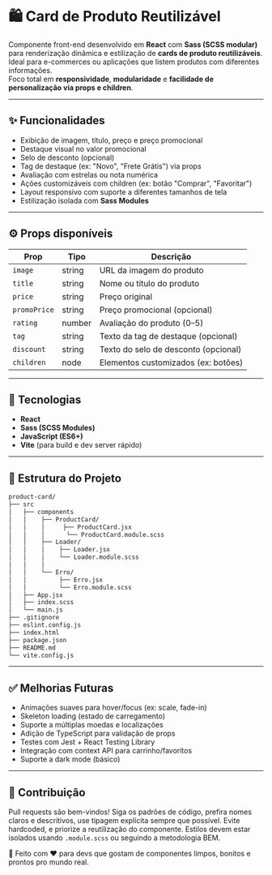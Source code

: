 # 🛍️ Card de Produto Reutilizável

Componente front-end desenvolvido em **React** com **Sass (SCSS modular)** para renderização dinâmica e estilização de **cards de produto reutilizáveis**. Ideal para e-commerces ou aplicações que listem produtos com diferentes informações.  
Foco total em **responsividade**, **modularidade** e **facilidade de personalização via props e children**.

---
## ✨ Funcionalidades
- Exibição de imagem, título, preço e preço promocional
- Destaque visual no valor promocional
- Selo de desconto (opcional)
- Tag de destaque (ex: "Novo", "Frete Grátis") via props
- Avaliação com estrelas ou nota numérica
- Ações customizáveis com children (ex: botão "Comprar", "Favoritar")
- Layout responsivo com suporte a diferentes tamanhos de tela
- Estilização isolada com **Sass Modules**


---
## ⚙️ Props disponíveis

| Prop         | Tipo     | Descrição                                |
|--------------|----------|-------------------------------------------|
| `image`      | string   | URL da imagem do produto                  |
| `title`      | string   | Nome ou título do produto                 |
| `price`      | string   | Preço original                            |
| `promoPrice` | string   | Preço promocional (opcional)             |
| `rating`     | number   | Avaliação do produto (0–5)                |
| `tag`        | string   | Texto da tag de destaque (opcional)      |
| `discount`   | string   | Texto do selo de desconto (opcional)     |
| `children`   | node     | Elementos customizados (ex: botões)       |


---

## 🚀 Tecnologias
- **React**
- **Sass (SCSS Modules)**
- **JavaScript (ES6+)**
- **Vite** (para build e dev server rápido)

---
## 🧱 Estrutura do Projeto
```bash
product-card/
├── src
│   ├── components
│   │    ├── ProductCard/
│   │    │     ├── ProductCard.jsx
│   │    │      └── ProductCard.module.scss
│   │    ├── Loader/
│   │    │    ├── Loader.jsx
│   │    │    └── Loader.module.scss
│   │    │ 
│   │    └── Erro/
│   │         ├── Erro.jsx
│   │         └── Erro.module.scss
│   ├── App.jsx
│   ├── index.scss
│   └── main.js
├── .gitignore
├── eslint.config.js
├── index.html
├── package.json
├── README.md
└── vite.config.js

```

---
## ✅ Melhorias Futuras
- Animações suaves para hover/focus (ex: scale, fade-in)
- Skeleton loading (estado de carregamento)
- Suporte a múltiplas moedas e localizações
- Adição de TypeScript para validação de props
- Testes com Jest + React Testing Library
- Integração com context API para carrinho/favoritos
- Suporte a dark mode (básico)

---
## 🤝 Contribuição
Pull requests são bem-vindos!
Siga os padrões de código, prefira nomes claros e descritivos, use tipagem explícita sempre que possível.
Evite hardcoded, e priorize a reutilização do componente.
Estilos devem estar isolados usando `.module.scss` ou seguindo a metodologia BEM.

🧩 Feito com ❤️ para devs que gostam de componentes limpos, bonitos e prontos pro mundo real.

